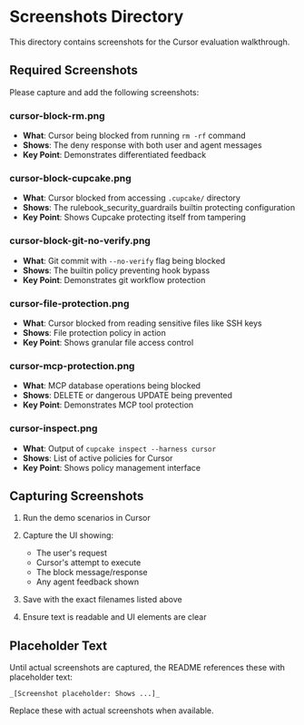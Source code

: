 # Screenshots Directory

This directory contains screenshots for the Cursor evaluation walkthrough.

## Required Screenshots

Please capture and add the following screenshots:

### cursor-block-rm.png
- **What**: Cursor being blocked from running `rm -rf` command
- **Shows**: The deny response with both user and agent messages
- **Key Point**: Demonstrates differentiated feedback

### cursor-block-cupcake.png
- **What**: Cursor blocked from accessing `.cupcake/` directory
- **Shows**: The rulebook_security_guardrails builtin protecting configuration
- **Key Point**: Shows Cupcake protecting itself from tampering

### cursor-block-git-no-verify.png
- **What**: Git commit with `--no-verify` flag being blocked
- **Shows**: The builtin policy preventing hook bypass
- **Key Point**: Demonstrates git workflow protection

### cursor-file-protection.png
- **What**: Cursor blocked from reading sensitive files like SSH keys
- **Shows**: File protection policy in action
- **Key Point**: Shows granular file access control

### cursor-mcp-protection.png
- **What**: MCP database operations being blocked
- **Shows**: DELETE or dangerous UPDATE being prevented
- **Key Point**: Demonstrates MCP tool protection

### cursor-inspect.png
- **What**: Output of `cupcake inspect --harness cursor`
- **Shows**: List of active policies for Cursor
- **Key Point**: Shows policy management interface

## Capturing Screenshots

1. Run the demo scenarios in Cursor
2. Capture the UI showing:
   - The user's request
   - Cursor's attempt to execute
   - The block message/response
   - Any agent feedback shown

3. Save with the exact filenames listed above
4. Ensure text is readable and UI elements are clear

## Placeholder Text

Until actual screenshots are captured, the README references these with placeholder text:
```
_[Screenshot placeholder: Shows ...]_
```

Replace these with actual screenshots when available.
